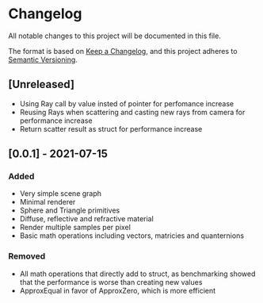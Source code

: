 # Changelog
All notable changes to this project will be documented in this file.

The format is based on [Keep a Changelog](https://keepachangelog.com/en/1.0.0/),
and this project adheres to [Semantic Versioning](https://semver.org/spec/v2.0.0.html).

## [Unreleased]

- Using Ray call by value insted of pointer for perfomance increase
- Reusing Rays when scattering and casting new rays from camera for performance increase
- Return scatter result as struct for performance increase

## [0.0.1] - 2021-07-15
### Added 
- Very simple scene graph
- Minimal renderer
- Sphere and Triangle primitives
- Diffuse, reflective and refractive material
- Render multiple samples per pixel
- Basic math operations including vectors, matricies and quanternions

### Removed
- All math operations that directly add to struct, as benchmarking showed that the performance is worse than creating new values
- ApproxEqual in favor of ApproxZero, which is more efficient
